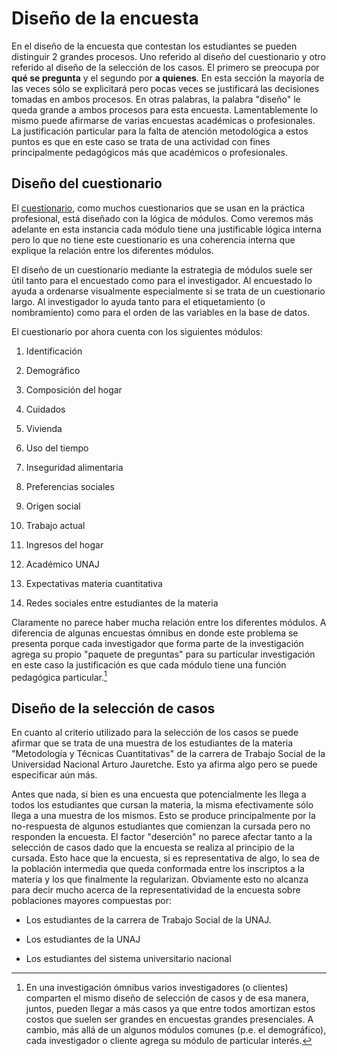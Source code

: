 # Diseño de la encuesta

En el diseño de la encuesta que contestan los estudiantes se pueden distinguir 2 grandes procesos. Uno referido al diseño del cuestionario y otro referido al diseño de la selección de los casos. El primero se preocupa por **qué se pregunta** y el segundo por **a quienes**. En esta sección la mayoría de las veces sólo se explicitará pero pocas veces se justificará las decisiones tomadas en ambos procesos. En otras palabras, la palabra "diseño" le queda grande a ambos procesos para esta encuesta. Lamentablemente lo mismo puede afirmarse de varias encuestas académicas o profesionales. La justificación particular para la falta de atención metodológica a estos puntos es que en este caso se trata de una actividad con fines principalmente pedagógicos más que académicos o profesionales.

## Diseño del cuestionario

El [cuestionario](https://drive.google.com/file/d/1nbU16-b2RxvPQZV2SS-Aodl1d7zPr9Cw/view?usp=sharing "Ir al cuestionario"), como muchos cuestionarios que se usan en la práctica profesional, está diseñado con la lógica de módulos. Como veremos más adelante en esta instancia cada módulo tiene una justificable lógica interna pero lo que no tiene este cuestionario es una coherencia interna que explique la relación entre los diferentes módulos.

El diseño de un cuestionario mediante la estrategia de módulos suele ser útil tanto para el encuestado como para el investigador. Al encuestado lo ayuda a ordenarse visualmente especialmente si se trata de un cuestionario largo. Al investigador lo ayuda tanto para el etiquetamiento (o nombramiento) como para el orden de las variables en la base de datos.

El cuestionario por ahora cuenta con los siguientes módulos:

1.  Identificación

2.  Demográfico

3.  Composición del hogar

4.  Cuidados

5.  Vivienda

6.  Uso del tiempo

7.  Inseguridad alimentaria

8.  Preferencias sociales

9.  Origen social

10. Trabajo actual

11. Ingresos del hogar

12. Académico UNAJ

13. Expectativas materia cuantitativa

14. Redes sociales entre estudiantes de la materia

Claramente no parece haber mucha relación entre los diferentes módulos. A diferencia de algunas encuestas ómnibus en donde este problema se presenta porque cada investigador que forma parte de la investigación agrega su propio "paquete de preguntas" para su particular investigación en este caso la justificación es que cada módulo tiene una función pedagógica particular.[^diseno-1]

## Diseño de la selección de casos

En cuanto al criterio utilizado para la selección de los casos se puede afirmar que se trata de una muestra de los estudiantes de la materia "Metodología y Técnicas Cuantitativas" de la carrera de Trabajo Social de la Universidad Nacional Arturo Jauretche. Esto ya afirma algo pero se puede especificar aún más.

Antes que nada, si bien es una encuesta que potencialmente les llega a todos los estudiantes que cursan la materia, la misma efectivamente sólo llega a una muestra de los mismos. Esto se produce principalmente por la no-respuesta de algunos estudiantes que comienzan la cursada pero no responden la encuesta. El factor "deserción" no parece afectar tanto a la selección de casos dado que la encuesta se realiza al principio de la cursada. Esto hace que la encuesta, si es representativa de algo, lo sea de la población intermedia que queda conformada entre los inscriptos a la materia y los que finalmente la regularizan. Obviamente esto no alcanza para decir mucho acerca de la representatividad de la encuesta sobre poblaciones mayores compuestas por:

-   Los estudiantes de la carrera de Trabajo Social de la UNAJ.

-   Los estudiantes de la UNAJ

-   Los estudiantes del sistema universitario nacional

[^diseno-1]: En una investigación ómnibus varios investigadores (o clientes) comparten el mismo diseño de selección de casos y de esa manera, juntos, pueden llegar a más casos ya que entre todos amortizan estos costos que suelen ser grandes en encuestas grandes presenciales. A cambio, más allá de un algunos módulos comunes (p.e. el demográfico), cada investigador o cliente agrega su módulo de particular interés.
